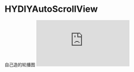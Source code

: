 # HYDIYAutoScrollView
自己造的轮播图
![image](https://github.com/lbjhzj/HYDIYAutoScrollView/raw/master/HYScrollViewService结构设计.pdf)
